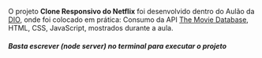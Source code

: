 O projeto **Clone Responsivo do Netflix** foi desenvolvido dentro do Aulão da [DIO](https://web.dio.me/home), onde foi colocado em prática: Consumo da API [The Movie Database](https://www.themoviedb.org/documentation/api), HTML, CSS, JavaScript, mostrados durante a aula.
##### Basta escrever (node server) no terminal para executar o projeto